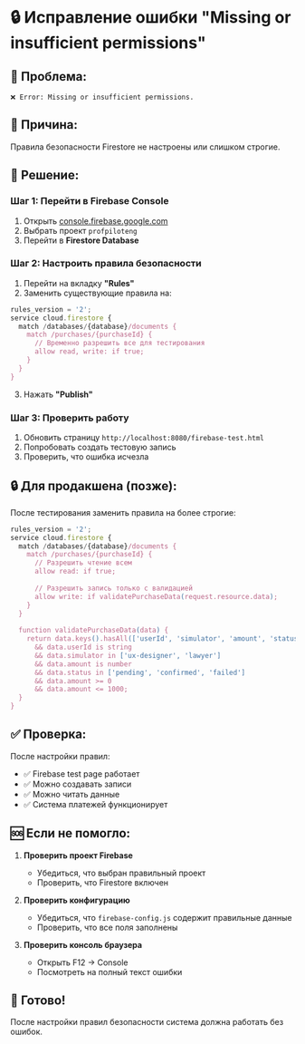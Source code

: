 # 🔒 Исправление ошибки "Missing or insufficient permissions"

## 🚨 **Проблема:**
```
❌ Error: Missing or insufficient permissions.
```

## 🎯 **Причина:**
Правила безопасности Firestore не настроены или слишком строгие.

## 🔧 **Решение:**

### Шаг 1: Перейти в Firebase Console
1. Открыть [console.firebase.google.com](https://console.firebase.google.com/)
2. Выбрать проект `profpiloteng`
3. Перейти в **Firestore Database**

### Шаг 2: Настроить правила безопасности
1. Перейти на вкладку **"Rules"**
2. Заменить существующие правила на:

```javascript
rules_version = '2';
service cloud.firestore {
  match /databases/{database}/documents {
    match /purchases/{purchaseId} {
      // Временно разрешить все для тестирования
      allow read, write: if true;
    }
  }
}
```

3. Нажать **"Publish"**

### Шаг 3: Проверить работу
1. Обновить страницу `http://localhost:8080/firebase-test.html`
2. Попробовать создать тестовую запись
3. Проверить, что ошибка исчезла

## 🔒 **Для продакшена (позже):**

После тестирования заменить правила на более строгие:

```javascript
rules_version = '2';
service cloud.firestore {
  match /databases/{database}/documents {
    match /purchases/{purchaseId} {
      // Разрешить чтение всем
      allow read: if true;
      
      // Разрешить запись только с валидацией
      allow write: if validatePurchaseData(request.resource.data);
    }
  }
  
  function validatePurchaseData(data) {
    return data.keys().hasAll(['userId', 'simulator', 'amount', 'status'])
      && data.userId is string
      && data.simulator in ['ux-designer', 'lawyer']
      && data.amount is number
      && data.status in ['pending', 'confirmed', 'failed']
      && data.amount >= 0
      && data.amount <= 1000;
  }
}
```

## ✅ **Проверка:**

После настройки правил:
- ✅ Firebase test page работает
- ✅ Можно создавать записи
- ✅ Можно читать данные
- ✅ Система платежей функционирует

## 🆘 **Если не помогло:**

1. **Проверить проект Firebase**
   - Убедиться, что выбран правильный проект
   - Проверить, что Firestore включен

2. **Проверить конфигурацию**
   - Убедиться, что `firebase-config.js` содержит правильные данные
   - Проверить, что все поля заполнены

3. **Проверить консоль браузера**
   - Открыть F12 → Console
   - Посмотреть на полный текст ошибки

## 🎯 **Готово!**

После настройки правил безопасности система должна работать без ошибок.
